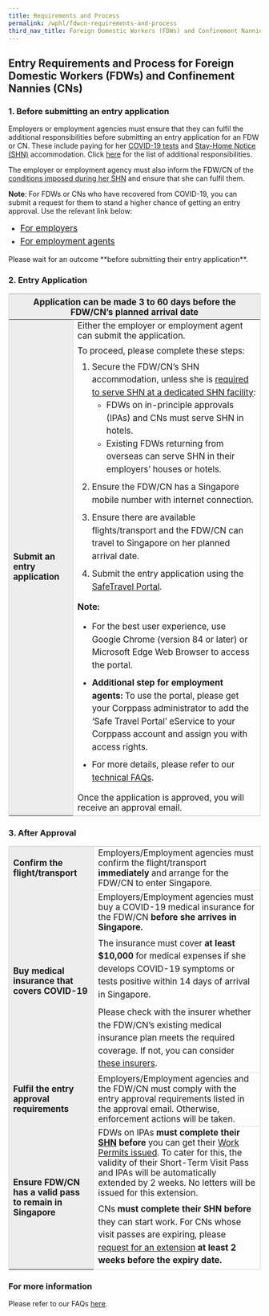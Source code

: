 ```yaml
---
title: Requirements and Process
permalink: /wphl/fdwcn-requirements-and-process
third_nav_title: Foreign Domestic Workers (FDWs) and Confinement Nannies (CNs)
---
```


## Entry Requirements and Process for Foreign Domestic Workers (FDWs) and Confinement Nannies (CNs)

### 1. Before submitting an entry application

Employers or employment agencies must ensure that they can fulfil the additional responsibilities before submitting an entry application for an FDW or CN. These include paying for her  [COVID-19 tests](/health/covid19-tests) and [Stay-Home Notice (SHN)](/health/shn) accommodation. Click [here](/wphl/FDWCN-additional-responsibilities) for the list of additional responsibilities.

The employer or employment agency must also inform the FDW/CN of the [conditions imposed during her SHN](/wphl/FDWCN-additional-responsibilities#FDWCNResponsibiities) and ensure that she can fulfil them. 

**Note**: For FDWs or CNs who have recovered from COVID-19, you can submit a request for them to stand a higher chance of getting an entry approval. Use the relevant link below:
<ul>
  <li style="font-size:17px; line-height:1.5;"><a href="https://www.mom.gov.sg/recovered-fdw-cn-form-er">For employers</a></li>
  <li style="font-size:17px; line-height:1.5;"><a href="https://www.mom.gov.sg/recovered-fdw-cn-form">For employment agents</a></li>
</ul>
Please wait for an outcome **before submitting their entry application**.

### 2. Entry Application 

<table>
<thead>
  <tr>
    <th colspan="2" style="font-size:17px;border-top:3px solid #D8D8D8; border-left:1px solid #D8D8D8; border-right:1px solid #D8D8D8; background-color:#EDEDED">Application can be made 3 to 60 days before the FDW/CN’s planned arrival date </th>
    <!-- <th>Scenarios</th>
   <th>Charging Policy for C+ treatment</th> -->
  </tr>
</thead>
<tbody>
  <tr>
    <td rowspan="2" style="font-size:17px;border-left:1px solid #D8D8D8; border-right:1px solid #D8D8D8; border-bottom,:2px solid #D8D8D8;  background-color:#EDEDED"><b>Submit an entry application</b></td>
    <td style="font-size:17px;border-right:1px solid #D8D8D8; border-bottom:2px solid #D8D8D8; ">Either the employer or employment agent can submit the application.
<p style="margin-top:10px; margin-bottom:0px; font-size:17px;">To proceed, please complete these steps:</p>
<ol style="margin-top:0px;">
<li style="font-size:17px; margin-top:10px; margin-bottom:0px;  line-height:1.5;">Secure the FDW/CN’s SHN accommodation, unless she is <a href="https://safetravel.ica.gov.sg/wphl/fdwcn-additional-responsibilities">required to serve SHN at a dedicated SHN facility</a>:
<ul>
<li style="font-size:17px; line-height:1.5;">FDWs on in-principle approvals (IPAs) and CNs must serve SHN in hotels.</li>
<li style="font-size:17px; line-height:1.5;">Existing FDWs returning from overseas can serve SHN in their employers’ houses or hotels.</li>
</ul>
</li>
<li style="font-size:17px; margin-top:10px; margin-bottom:0px;  line-height:1.5;">Ensure the FDW/CN has a Singapore mobile number with internet connection.</li>
<li style="font-size:17px; margin-top:10px; margin-bottom:0px;  line-height:1.5;">Ensure there are available flights/transport and the FDW/CN can travel to Singapore on her planned arrival date.</li>
<li style="font-size:17px; margin-top:10px; margin-bottom:0px;  line-height:1.5;">Submit the entry application using the <a href="https://eservices.ica.gov.sg/STO/">SafeTravel Portal</a>.</li>
</ol>
<p style="margin-top:10px; margin-bottom:0px; font-size:17px;"><b>Note:</b></p>
<ul>
<li style="font-size:17px; margin-top:10px; margin-bottom:0px;  line-height:1.5;">For the best user experience, use Google Chrome (version 84 or later) or Microsoft Edge Web Browser to access the portal.</li>
<li style="font-size:17px; margin-top:10px; margin-bottom:0px;  line-height:1.5;"><b>Additional step for employment agents:</b> To use the portal, please get your Corppass administrator to add the ‘Safe Travel Portal’ eService to your Corppass account and assign you with access rights.</li>
<li style="font-size:17px; margin-top:10px; margin-bottom:0px;  line-height:1.5;">For more details, please refer to our <a href="https://safetravel.ica.gov.sg/faq/tech#GenTechQuery">technical FAQs</a>.</li>
</ul>
<p style="margin-top:10px; margin-bottom:0px; font-size:17px;">Once the application is approved, you will receive an approval email.</p>
</td>
  </tr>
  </tbody>
</table>

### 3. After Approval

<table>
<tbody>
  <tr>
    <td style="font-size:17px;border-left:1px solid #D8D8D8;border-top:2px solid #D8D8D8; border-right:1px solid #D8D8D8;border-bottom,:1px solid #D8D8D8;  background-color:#EDEDED"><b>Confirm the flight/transport</b></td>
    <td style="font-size:17px;border-right:1px solid #D8D8D8;border-top:2px solid #D8D8D8; border-bottom:1px solid #D8D8D8;">Employers/Employment agencies must confirm the flight/transport <b>immediately</b> and arrange for the FDW/CN to enter Singapore.</td>
  </tr>
    <tr>
    <td style="font-size:17px;border-left:1px solid #D8D8D8; border-right:1px solid #D8D8D8;border-bottom,:1px solid #D8D8D8;  background-color:#EDEDED"><b>Buy medical insurance that covers COVID-19</b></td>
    <td style="font-size:17px;border-right:1px solid #D8D8D8; border-bottom:1px solid #D8D8D8;">Employers/Employment agencies must buy a COVID-19 medical insurance for the FDW/CN <b>before she arrives in Singapore.</b> 
      <p style="margin-top:10px; margin-bottom:0px; font-size:17px; line-height:1.5;">The insurance must cover <b>at least $10,000</b> for medical expenses if she develops COVID-19 symptoms or tests positive within 14 days of arrival in Singapore.</p>
      <p style="margin-top:10px; margin-bottom:0px; font-size:17px; line-height:1.5;">Please check with the insurer whether the FDW/CN’s existing medical insurance plan meets the required coverage. If not, you can consider <a href="https://www.mom.gov.sg/covid-19/frequently-asked-questions/eligible-claims-and-medical-benefits#where-can-i-buy-covid-19-insurance" target="_blank">these insurers</a>.</p>
      </td>
  </tr>
     <tr>
    <td style="font-size:17px;border-left:1px solid #D8D8D8; border-right:1px solid #D8D8D8;border-bottom,:1px solid #D8D8D8;  background-color:#EDEDED"><b>Fulfil the entry approval requirements</b></td>
    <td style="font-size:17px;border-right:1px solid #D8D8D8; border-bottom:1px solid #D8D8D8;">Employers/Employment agencies and the FDW/CN must comply with the entry approval requirements listed in the approval email. Otherwise, enforcement actions will be taken. 
      </td>
  </tr>
       <tr>
    <td style="font-size:17px;border-left:1px solid #D8D8D8; border-right:1px solid #D8D8D8;border-bottom,:1px solid #D8D8D8;  background-color:#EDEDED"><b>Ensure FDW/CN has a valid pass to remain in Singapore </b></td>
    <td style="font-size:17px;border-right:1px solid #D8D8D8; border-bottom:1px solid #D8D8D8;">FDWs on IPAs <b>must complete their <a href="/health/shn">SHN</a> before</b> you can get their <a href="https://www.mom.gov.sg/passes-and-permits/work-permit-for-foreign-domestic-worker/apply-for-work-permit#get-the-permit-issued" target="_blank">Work Permits issued</a>. To cater for this, the validity of their Short-Term Visit Pass and IPAs will be automatically extended by 2 weeks. No letters will be issued for this extension.
       <p style="margin-top:10px; margin-bottom:0px; font-size:17px; line-height:1.5;">CNs <b>must complete their SHN before</b> they can start work. For CNs whose visit passes are expiring, please <a href="http://www.mom.gov.sg/extend-nanny-visit-pass" target="_blank">request for an extension</a> <b>at least 2 weeks before the expiry date.</b></p>
      </td>
  </tr>
    </tbody>
</table>

### For more information

Please refer to our FAQs [here](/wphl/fdwcn-faq).

